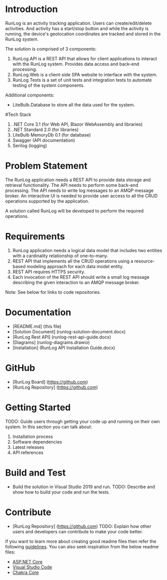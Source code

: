# Introduction
RunLog is an activity tracking application.  Users can create/edit/delete activities.  And activity has a start/stop button and while the activity is running, the device's geolocation coordinates are tracked and stored in the RunLog system.

The solution is comprised of 3 components:
1.	RunLog.API is a REST API that allows for client applications to interact with the RunLog system.  Provides data access and back-end processing.
2.	RunLog.Web is a client-side SPA website to interface with the system.
3.	RunLog Tests is a set of unit tests and integration tests to automate testing of the system components.

Additional components:
- LiteBulb.Database to store all the data used for the system.

#Tech Stack
1.	.NET Core 3.1 (for Web API, Blazor WebAssembly and libraries)
2.	.NET Standard 2.0 (for libraries)
3.	LiteBulb MemoryDb 0.1 (for database)
4.	Swagger (API documentation)
5.	Serilog (logging)

# Problem Statement

The RunLog application needs a REST API to provide data storage and retrieval functionality.  The API needs to perform some back-end processing.  The API needs to write log messages to an AMQP message broker.  An interactive UI is needed to provide user access to all the CRUD operations supported by the application.

A solution called RunLog will be developed to perform the required operations.

# Requirements

1.	RunLog application needs a logical data model that includes two entities with a cardinality relationship of one-to-many.
2.	REST API that implements all the CRUD operations using a resource-based modeling approach for each data model entity.
3.	REST API requires HTTPS security.
4.	Each invocation of the REST API should write a small log message describing the given interaction to an AMQP message broker.

Note: See below for links to code repositories.

# Documentation
- [README.md] (this file)
- [Solution Document] (runlog-solution-document.docx)
- [RunLog Rest API] (runlog-rest-api-guide.docx)
- [Diagrams] (runlog-diagrams.drawio)
- [Installation] (RunLog API Installation Guide.docx)

# GitHub
- [RunLog Board] (https://github.com)
- [RunLog Repository] (https://github.com)

# Getting Started
TODO: Guide users through getting your code up and running on their own system. In this section you can talk about:
1.	Installation process
2.	Software dependencies
3.	Latest releases
4.	API references

# Build and Test
- Build the solution in Visual Studio 2019 and run.
TODO: Describe and show how to build your code and run the tests.

# Contribute
- [RunLog Repository] (https://github.com)
TODO: Explain how other users and developers can contribute to make your code better. 

If you want to learn more about creating good readme files then refer the following [guidelines](https://docs.microsoft.com/en-us/azure/devops/repos/git/create-a-readme?view=azure-devops). You can also seek inspiration from the below readme files:
- [ASP.NET Core](https://github.com/aspnet/Home)
- [Visual Studio Code](https://github.com/Microsoft/vscode)
- [Chakra Core](https://github.com/Microsoft/ChakraCore)